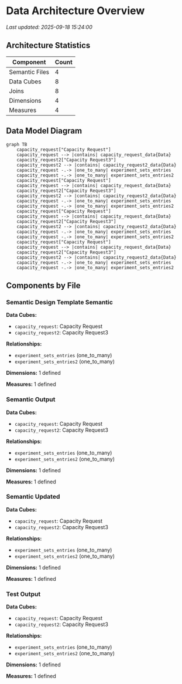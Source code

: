 # Data Architecture Overview

*Last updated: 2025-09-18 15:24:00*

## Architecture Statistics

| Component | Count |
|-----------|-------|
| Semantic Files | 4 |
| Data Cubes | 8 |
| Joins | 8 |
| Dimensions | 4 |
| Measures | 4 |

## Data Model Diagram

```mermaid
graph TB
    capacity_request["Capacity Request"]
    capacity_request --> |contains| capacity_request_data{Data}
    capacity_request2["Capacity Request3"]
    capacity_request2 --> |contains| capacity_request2_data{Data}
    capacity_request -.-> |one_to_many| experiment_sets_entries
    capacity_request -.-> |one_to_many| experiment_sets_entries2
    capacity_request["Capacity Request"]
    capacity_request --> |contains| capacity_request_data{Data}
    capacity_request2["Capacity Request3"]
    capacity_request2 --> |contains| capacity_request2_data{Data}
    capacity_request -.-> |one_to_many| experiment_sets_entries
    capacity_request -.-> |one_to_many| experiment_sets_entries2
    capacity_request["Capacity Request"]
    capacity_request --> |contains| capacity_request_data{Data}
    capacity_request2["Capacity Request3"]
    capacity_request2 --> |contains| capacity_request2_data{Data}
    capacity_request -.-> |one_to_many| experiment_sets_entries
    capacity_request -.-> |one_to_many| experiment_sets_entries2
    capacity_request["Capacity Request"]
    capacity_request --> |contains| capacity_request_data{Data}
    capacity_request2["Capacity Request3"]
    capacity_request2 --> |contains| capacity_request2_data{Data}
    capacity_request -.-> |one_to_many| experiment_sets_entries
    capacity_request -.-> |one_to_many| experiment_sets_entries2
```

## Components by File

### Semantic Design Template Semantic

**Data Cubes:**
- `capacity_request`: Capacity Request
- `capacity_request2`: Capacity Request3

**Relationships:**
- `experiment_sets_entries` (one_to_many)
- `experiment_sets_entries2` (one_to_many)

**Dimensions:** 1 defined

**Measures:** 1 defined

### Semantic Output

**Data Cubes:**
- `capacity_request`: Capacity Request
- `capacity_request2`: Capacity Request3

**Relationships:**
- `experiment_sets_entries` (one_to_many)
- `experiment_sets_entries2` (one_to_many)

**Dimensions:** 1 defined

**Measures:** 1 defined

### Semantic Updated

**Data Cubes:**
- `capacity_request`: Capacity Request
- `capacity_request2`: Capacity Request3

**Relationships:**
- `experiment_sets_entries` (one_to_many)
- `experiment_sets_entries2` (one_to_many)

**Dimensions:** 1 defined

**Measures:** 1 defined

### Test Output

**Data Cubes:**
- `capacity_request`: Capacity Request
- `capacity_request2`: Capacity Request3

**Relationships:**
- `experiment_sets_entries` (one_to_many)
- `experiment_sets_entries2` (one_to_many)

**Dimensions:** 1 defined

**Measures:** 1 defined
